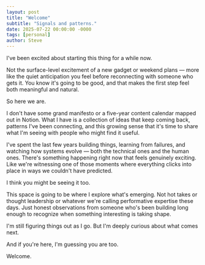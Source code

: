 ```yaml
---
layout: post
title: "Welcome"
subtitle: "Signals and patterns."
date: 2025-07-22 00:00:00 -0000
tags: [personal]
author: Steve
---
```


I've been excited about starting this thing for a while now.

Not the surface-level excitement of a new gadget or weekend plans — more like the quiet anticipation you feel before reconnecting with someone who gets it. You know it's going to be good, and that makes the first step feel both meaningful and natural.

So here we are.

I don't have some grand manifesto or a five-year content calendar mapped out in Notion. What I have is a collection of ideas that keep coming back, patterns I've been connecting, and this growing sense that it's time to share what I'm seeing with people who might find it useful.

I've spent the last few years building things, learning from failures, and watching how systems evolve — both the technical ones and the human ones. There's something happening right now that feels genuinely exciting. Like we're witnessing one of those moments where everything clicks into place in ways we couldn't have predicted.

I think you might be seeing it too.

This space is going to be where I explore what's emerging. Not hot takes or thought leadership or whatever we're calling performative expertise these days. Just honest observations from someone who's been building long enough to recognize when something interesting is taking shape.

I'm still figuring things out as I go. But I'm deeply curious about what comes next.

And if you're here, I'm guessing you are too.

Welcome.
